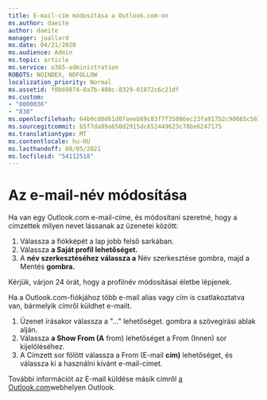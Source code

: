 ```yaml
---
title: E-mail-cím módosítása a Outlook.com-on
ms.author: daeite
author: daeite
manager: joallard
ms.date: 04/21/2020
ms.audience: Admin
ms.topic: article
ms.service: o365-administration
ROBOTS: NOINDEX, NOFOLLOW
localization_priority: Normal
ms.assetid: f0b69874-8a7b-480c-8329-01872c6c21df
ms.custom:
- "8000036"
- "838"
ms.openlocfilehash: 64b9cd0d61d07aeeb69c83f7f35086ec23fa917b2c90665c567245fe4915abe1
ms.sourcegitcommit: b5f7da89a650d2915dc652449623c78be6247175
ms.translationtype: MT
ms.contentlocale: hu-HU
ms.lasthandoff: 08/05/2021
ms.locfileid: "54112518"
---
```

# <a name="change-your-email-name"></a>Az e-mail-név módosítása

Ha van egy Outlook.com e-mail-címe, és módosítani szeretné, hogy a címzettek milyen nevet lássanak az üzenetei között:
  
1. Válassza a fiókképét a lap jobb felső sarkában.
2. Válassza **a Saját profil lehetőséget.**
3. A **név szerkesztéséhez válassza a** Név szerkesztése gombra, majd a Mentés **gombra.**

Kérjük, várjon 24 órát, hogy a profilnév módosításai életbe lépjenek.
  
Ha a Outlook.com-fiókjához több e-mail alias vagy cím is csatlakoztatva van, bármelyik címről küldhet e-mailt.
  
1. Üzenet írásakor válassza a "..." lehetőséget. gombra a szövegírási ablak alján.
1. Válassza **a Show From (A** from) lehetőséget a From (Innen) sor kijelöléséhez.
1. A Címzett sor fölött válassza a From (E-mail **cím)** lehetőséget, és válassza ki a használni kívánt e-mail-címet.

További információt az E-mail küldése másik címről [a Outlook.com](https://support.office.com/article/ccba89cb-141c-4a36-8c56-6d16a8556d2e?wt.mc_id=Office_Outlook_com_Alchemy)webhelyen Outlook.